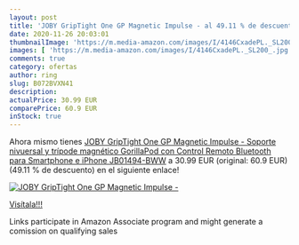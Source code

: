 ```yaml
---
layout: post
title: 'JOBY GripTight One GP Magnetic Impulse - al 49.11 % de descuento'
date: 2020-11-26 20:03:01
thumbnailImage: 'https://m.media-amazon.com/images/I/4146CxadePL._SL200_.jpg'
images: [ 'https://m.media-amazon.com/images/I/4146CxadePL._SL200_.jpg' ]
comments: true
category: ofertas
author: ring
slug: B072BVXN41
description:
actualPrice: 30.99 EUR
comparePrice: 60.9 EUR
inStock: true
---
```


Ahora mismo tienes [JOBY GripTight One GP Magnetic Impulse - Soporte nivuersal y trípode magnético GorillaPod con Control Remoto Bluetooth para Smartphone e iPhone  JB01494-BWW](https://www.amazon.es/dp/B072BVXN41/?tag=tolees-21) a 30.99 EUR (original: 60.9 EUR) (49.11 %  de descuento) en el siguiente enlace!

[![JOBY GripTight One GP Magnetic Impulse -](https://m.media-amazon.com/images/I/4146CxadePL._SL200_.jpg)](https://www.amazon.es/dp/B072BVXN41/?tag=tolees-21)

[Visítala!!!](https://www.amazon.es/dp/B072BVXN41/?tag=tolees-21)

Links participate in Amazon Associate program and might generate a comission on qualifying sales
